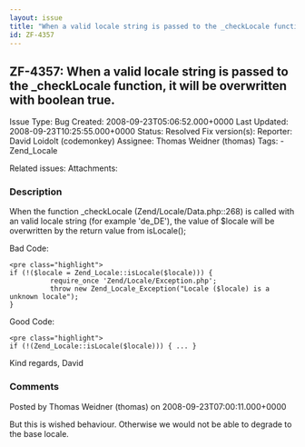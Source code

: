 ```yaml
---
layout: issue
title: "When a valid locale string is passed to the _checkLocale function, it will be overwritten with boolean true."
id: ZF-4357
---
```


ZF-4357: When a valid locale string is passed to the \_checkLocale function, it will be overwritten with boolean true. 
-----------------------------------------------------------------------------------------------------------------------

 Issue Type: Bug Created: 2008-09-23T05:06:52.000+0000 Last Updated: 2008-09-23T10:25:55.000+0000 Status: Resolved Fix version(s): 
 Reporter:  David Loidolt (codemonkey)  Assignee:  Thomas Weidner (thomas)  Tags: - Zend\_Locale
 
 Related issues: 
 Attachments: 
### Description

When the function \_checkLocale (Zend/Locale/Data.php::268) is called with an valid locale string (for example 'de\_DE'), the value of $locale will be overwritten by the return value from isLocale();

Bad Code:

 
    <pre class="highlight"> 
    if (!($locale = Zend_Locale::isLocale($locale))) {
              require_once 'Zend/Locale/Exception.php';
              throw new Zend_Locale_Exception("Locale ($locale) is a unknown locale");
    }


Good Code:

 
    <pre class="highlight">        
    if (!(Zend_Locale::isLocale($locale))) { ... }


Kind regards, David

 

 

### Comments

Posted by Thomas Weidner (thomas) on 2008-09-23T07:00:11.000+0000

But this is wished behaviour. Otherwise we would not be able to degrade to the base locale.

 

 